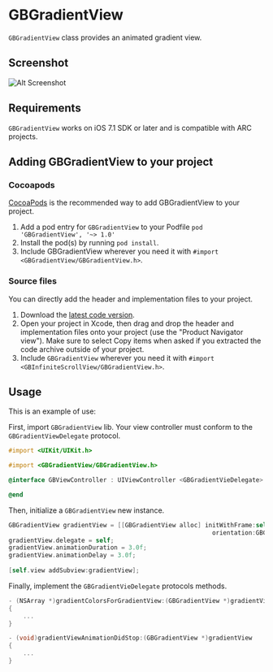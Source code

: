 GBGradientView
==============

`GBGradientView` class provides an animated gradient view.

## Screenshot

![Alt Screenshot](https://dl.dropboxusercontent.com/u/5359105/GBGradientView/GBGradientView.gif)

## Requirements

`GBGradientView` works on iOS 7.1 SDK or later and is compatible with ARC projects.

## Adding GBGradientView to your project

### Cocoapods

[CocoaPods](http://cocoapods.org) is the recommended way to add GBGradientView to your project.

1. Add a pod entry for `GBGradientView` to your Podfile `pod 'GBGradientView', '~> 1.0'`
2. Install the pod(s) by running `pod install`.
3. Include GBGradientView wherever you need it with `#import <GBGradientView/GBGradientView.h>`.

### Source files

You can directly add the header and implementation files to your project.

1. Download the [latest code version](https://github.com/gblancogarcia/GBGradientView/archive/master.zip). 
2. Open your project in Xcode, then drag and drop the header and implementation files onto your project (use the "Product Navigator view"). Make sure to select Copy items when asked if you extracted the code archive outside of your project. 
3. Include `GBGradientView` wherever you need it with `#import <GBInfiniteScrollView/GBGradientView.h>`.

## Usage

This is an example of use:

First, import `GBGradientView` lib. Your view controller must conform to the `GBGradientViewDelegate` protocol.


```objective-c
#import <UIKit/UIKit.h>

#import <GBGradientView/GBGradientView.h>

@interface GBViewController : UIViewController <GBGradientVieDelegate>

@end
```

Then, initialize a `GBGradientView` new instance.

```objective-c
GBGradientView gradientView = [[GBGradientView alloc] initWithFrame:self.view.bounds
                                                        orientation:GBGradientViewOrientationVertical];
gradientView.delegate = self;
gradientView.animationDuration = 3.0f;
gradientView.animationDelay = 3.0f;
        
[self.view addSubview:gradientView];
```

Finally, implement the `GBGradientVieDelegate` protocols methods.

```objective-c
- (NSArray *)gradientColorsForGradientView:(GBGradientView *)gradientView
{
    ...
}

- (void)gradientViewAnimationDidStop:(GBGradientView *)gradientView
{
    ...
}

```
